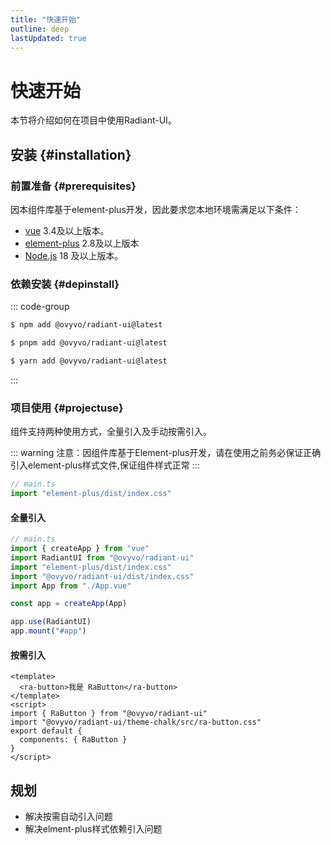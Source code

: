 ```yaml
---
title: "快速开始"
outline: deep
lastUpdated: true
---
```


# 快速开始

本节将介绍如何在项目中使用Radiant-UI。

## 安装 {#installation}

### 前置准备 {#prerequisites}

因本组件库基于element-plus开发，因此要求您本地环境需满足以下条件：

- [vue](https://en.wikipedia.org/wiki/Markdown) 3.4及以上版本。
- [element-plus](https://element-plus.org/zh-CN/) 2.8及以上版本
- [Node.js](https://nodejs.org/) 18 及以上版本。

### 依赖安装 {#depinstall}

::: code-group

```sh [npm]
$ npm add @ovyvo/radiant-ui@latest
```

```sh [pnpm]
$ pnpm add @ovyvo/radiant-ui@latest
```

```sh [yarn]
$ yarn add @ovyvo/radiant-ui@latest
```

:::

### 项目使用 {#projectuse}

组件支持两种使用方式，全量引入及手动按需引入。

::: warning
注意：因组件库基于Element-plus开发，请在使用之前务必保证正确引入element-plus样式文件,保证组件样式正常
:::

```javascript
// main.ts
import "element-plus/dist/index.css"
```

#### 全量引入

```javascript
// main.ts
import { createApp } from "vue"
import RadiantUI from "@ovyvo/radiant-ui"
import "element-plus/dist/index.css"
import "@ovyvo/radiant-ui/dist/index.css"
import App from "./App.vue"

const app = createApp(App)

app.use(RadiantUI)
app.mount("#app")
```

#### 按需引入

```vue
<template>
  <ra-button>我是 RaButton</ra-button>
</template>
<script>
import { RaButton } from "@ovyvo/radiant-ui"
import "@ovyvo/radiant-ui/theme-chalk/src/ra-button.css"
export default {
  components: { RaButton }
}
</script>
```

## 规划

- 解决按需自动引入问题
- 解决elment-plus样式依赖引入问题
